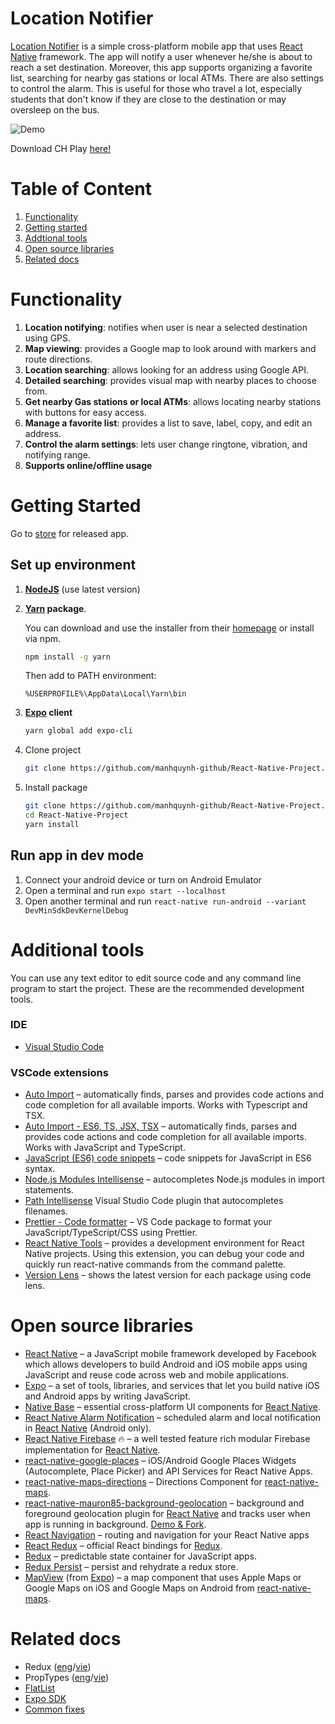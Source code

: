 # Location Notifier

[Location Notifier](https://github.com/manhquynh-github/React-Native-Project) is a simple cross-platform mobile app that uses [React Native](https://facebook.github.io/react-native/) framework. The app will notify a user whenever he/she is about to reach a set destination. Moreover, this app supports organizing a favorite list, searching for nearby gas stations or local ATMs. There are also settings to control the alarm. This is useful for those who travel a lot, especially students that don't know if they are close to the destination or may oversleep on the bus.

![Demo](https://media.giphy.com/media/HzMfJIkTZgx8s/giphy.gif)

Download CH Play [here!](https://vietpano.com/)

# Table of Content

1. [Functionality](#functionality)
1. [Getting started](#getting-started)
1. [Addtional tools](#additional-tools)
1. [Open source libraries](#open-source-libraries)
1. [Related docs](#related-docs)

# Functionality

1. **Location notifying**: notifies when user is near a selected destination using GPS.
1. **Map viewing**: provides a Google map to look around with markers and route directions.
1. **Location searching**: allows looking for an address using Google API.
1. **Detailed searching**: provides visual map with nearby places to choose from.
1. **Get nearby Gas stations or local ATMs**: allows locating nearby stations with buttons for easy access.
1. **Manage a favorite list**: provides a list to save, label, copy, and edit an address.
1. **Control the alarm settings**: lets user change ringtone, vibration, and notifying range.
1. **Supports online/offline usage**

# Getting Started

Go to [store](#store) for released app.

## Set up environment

1. **[NodeJS](https://nodejs.org/en/)** (use latest version)

1. **[Yarn](https://yarnpkg.com/en/) package**.

   You can download and use the installer from their [homepage](https://yarnpkg.com/en/docs/install#windows-stable) or install via npm.

   ```sh
   npm install -g yarn
   ```

   Then add to PATH environment:

   ```
   %USERPROFILE%\AppData\Local\Yarn\bin
   ```

1. **[Expo](https://expo.io/) client**

   ```sh
   yarn global add expo-cli
   ```

1. Clone project

   ```sh
   git clone https://github.com/manhquynh-github/React-Native-Project.git
   ```

1. Install package

   ```sh
   git clone https://github.com/manhquynh-github/React-Native-Project.git
   cd React-Native-Project
   yarn install
   ```

## Run app in dev mode

1. Connect your android device or turn on Android Emulator
2. Open a terminal and run `expo start --localhost`
3. Open another terminal and run `react-native run-android --variant DevMinSdkDevKernelDebug`

# Additional tools

You can use any text editor to edit source code and any command line program to start the project. These are the recommended development tools.

### IDE

- [Visual Studio Code](https://code.visualstudio.com/)

### VSCode extensions

- [Auto Import](https://marketplace.visualstudio.com/items?itemName=steoates.autoimport) – automatically finds, parses and provides code actions and code completion for all available imports. Works with Typescript and TSX.
- [Auto Import - ES6, TS, JSX, TSX](https://marketplace.visualstudio.com/items?itemName=NuclleaR.vscode-extension-auto-import) – automatically finds, parses and provides code actions and code completion for all available imports. Works with JavaScript and TypeScript.
- [JavaScript (ES6) code snippets](https://marketplace.visualstudio.com/items?itemName=xabikos.JavaScriptSnippets) – code snippets for JavaScript in ES6 syntax.
- [Node.js Modules Intellisense](https://marketplace.visualstudio.com/items?itemName=leizongmin.node-module-intellisense) – autocompletes Node.js modules in import statements.
- [Path Intellisense](https://marketplace.visualstudio.com/items?itemName=christian-kohler.path-intellisense) Visual Studio Code plugin that autocompletes filenames.
- [Prettier - Code formatter](https://marketplace.visualstudio.com/items?itemName=esbenp.prettier-vscode) – VS Code package to format your JavaScript/TypeScript/CSS using Prettier.
- [React Native Tools](https://marketplace.visualstudio.com/items?itemName=vsmobile.vscode-react-native) – provides a development environment for React Native projects. Using this extension, you can debug your code and quickly run react-native commands from the command palette.
- [Version Lens](https://marketplace.visualstudio.com/items?itemName=pflannery.vscode-versionlens) – shows the latest version for each package using code lens.

# Open source libraries

- [React Native](https://facebook.github.io/react-native/) – a JavaScript mobile framework developed by Facebook which allows developers to build Android and iOS mobile apps using JavaScript and reuse code across web and mobile applications.
- [Expo](https://docs.expo.io) – a set of tools, libraries, and services that let you build native iOS and Android apps by writing JavaScript.
- [Native Base](https://nativebase.io/) – essential cross-platform UI components for [React Native](https://facebook.github.io/react-native/).
- [React Native Alarm Notification](https://github.com/emekalites/react-native-alarm-notification) – scheduled alarm and local notification in [React Native](https://facebook.github.io/react-native/) (Android only).
- [React Native Firebase](https://rnfirebase.io/) 🔥 – a well tested feature rich modular Firebase implementation for [React Native](https://facebook.github.io/react-native/).
- [react-native-google-places](https://github.com/tolu360/react-native-google-places) – iOS/Android Google Places Widgets (Autocomplete, Place Picker) and API Services for React Native Apps.
- [react-native-maps-directions](https://github.com/bramus/react-native-maps-directions) – Directions Component for [react-native-maps](https://github.com/react-community/react-native-maps).
- [react-native-mauron85-background-geolocation](https://github.com/mauron85/react-native-background-geolocation) – background and foreground geolocation plugin for [React Native](https://facebook.github.io/react-native/) and tracks user when app is running in background. [Demo & Fork](https://github.com/ductienuit/DemoMapService).
- [React Navigation](https://reactnavigation.org) – routing and navigation for your React Native apps
- [React Redux](https://github.com/reduxjs/react-redux) – official React bindings for [Redux](http://redux.js.org).
- [Redux](http://redux.js.org) – predictable state container for JavaScript apps.
- [Redux Persist](https://github.com/rt2zz/redux-persist) – persist and rehydrate a redux store.
- [MapView](https://docs.expo.io/versions/latest/sdk/map-view) (from [Expo](https://docs.expo.io)) – a map component that uses Apple Maps or Google Maps on iOS and Google Maps on Android from [react-native-maps](https://github.com/react-community/react-native-maps).

# Related docs

- Redux ([eng](https://medium.com/backticks-tildes/setting-up-a-redux-project-with-create-react-app-e363ab2329b8)/[vie](https://viblo.asia/p/chuong-2-ung-dung-redux-dau-tien-cua-ban-07LKXA8JZV4))
- PropTypes ([eng](https://reactjs.org/docs/typechecking-with-proptypes.html)/[vie](https://viblo.asia/p/react-proptypes-khai-bao-kieu-du-lieu-cho-component-naQZR1aPKvx))
- [FlatList](https://medium.com/react-native-development/how-to-use-the-flatlist-component-react-native-basics-92c482816fe6)
- [Expo SDK](https://docs.expo.io/versions/latest/sdk)
- [Common fixes](CommonFix.md)
